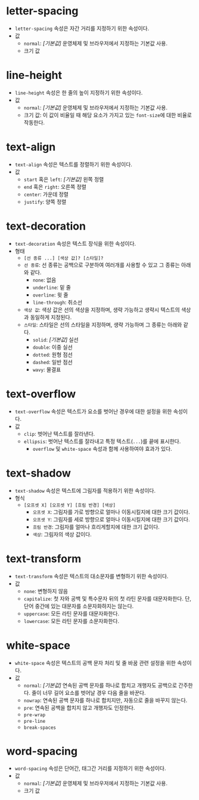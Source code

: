 # letter-spacing

- `letter-spacing` 속성은 자간 거리를 지정하기 위한 속성이다.
- 값
  - `normal`: _[기본값]_ 운영체제 및 브라우저에서 지정하는 기본값 사용.
  - 크기 값

# line-height

- `line-height` 속성은 한 줄의 높이 지정하기 위한 속성이다.
- 값
  - `normal`: _[기본값]_ 운영체제 및 브라우저에서 지정하는 기본값 사용.
  - 크기 값: 이 값이 비율일 때 해당 요소가 가지고 있는 `font-size`에 대한 비율로 작동한다.

# text-align

- `text-align` 속성은 텍스트를 정렬하기 위한 속성이다.
- 값
  - `start` 혹은 `left`: _[기본값]_ 왼쪽 정렬
  - `end` 혹은 `right`: 오른쪽 정렬
  - `center`: 가운데 정렬
  - `justify`: 양쪽 정렬

# text-decoration

- `text-decoration` 속성은 텍스트 장식을 위한 속성이다.
- 형태
  - `[선 종류 ...] [색상 값]? [스타일]?` 
  - `선 종류`: 선 종류는 공백으로 구분하여 여러개를 사용할 수 있고 그 종류는 아래와 같다.
    - `none`: 없음 
    - `underline`: 밑 줄
    - `overline`: 윗 줄
    - `line-through`: 취소선
  - `색상 값`: 색상 값은 선의 색상을 지정하며, 생략 가능하고 생략시 텍스트의 색상과 동일하게 지정된다.
  - `스타일`: 스타일은 선의 스타일을 지정하며, 생략 가능하며 그 종류는 아래와 같다.
    - `solid`: _[기본값]_ 실선
    - `double`: 이중 실선
    - `dotted`: 원형 점선
    - `dashed`: 일반 점선
    - `wavy`: 물결표

# text-overflow

- `text-overflow` 속성은  텍스트가 요소를 벗어난 경우에 대한 설정을 위한 속성이다.
- 값
  - `clip`: 벗어난 텍스트를 잘라낸다.
  - `ellipsis`: 벗어난 텍스트를 잘라내고 특정 텍스트(`...`)를 끝에 표시한다.
    - `overflow` 및 `white-space` 속성과 함께 사용하여야 효과가 있다. 

# text-shadow

- `text-shadow` 속성은 텍스트에 그림자를 적용하기 위한 속성이다.
- 형식
  - `[오프셋 X] [오프셋 Y] [흐림 반경] [색상]`
    - `오프셋 X`: 그림자를 가로 방향으로 얼마나 이동시킬지에 대한 크기 값이다.
    - `오프셋 Y`: 그림자를 세로 방향으로 얼마나 이동시킬지에 대한 크기 값이다.
    - `흐림 반경`: 그림자를 얼마나 흐리게할지에 대한 크기 값이다.
    - `색상`: 그림자의 색상 값이다.

# text-transform

- `text-transform` 속성은 텍스트의 대소문자를 변형하기 위한 속성이다.
- 값
  - `none`: 변형하지 않음
  - `capitalize`: 첫 자와 공백 및 특수문자 뒤의 첫 라틴 문자를 대문자화한다. 단, 단어 중간에 있는 대문자를 소문자화하지는 않는다.
  - `uppercase`: 모든 라틴 문자를 대문자화한다.
  - `lowercase`: 모든 라틴 문자를 소문자화한다. 

# white-space

- `white-space` 속성은 텍스트의 공백 문자 처리 및 줄 바꿈 관련 설정을 위한 속성이다.
- 값
  - `normal`: _[기본값]_ 연속된 공백 문자를 하나로 합치고 개행자도 공백으로 간주한다. 줄이 너무 길어 요소를 벗어날 경우 다음 줄을 바꾼다.
  - `nowrap`: 연속된 공백 문자를 하나로 합치지만, 자동으로 줄을 바꾸지 않는다.
  - `pre`: 연속된 공백을 합치지 않고 개행자도 인정한다.
  - `pre-wrap`
  - `pre-line`
  - `break-spaces`

# word-spacing

- `word-spacing` 속성은 단어간, 태그간 거리를 지정하기 위한 속성이다.
- 값
  - `normal`: _[기본값]_ 운영체제 및 브라우저에서 지정하는 기본값 사용.
  - 크기 값